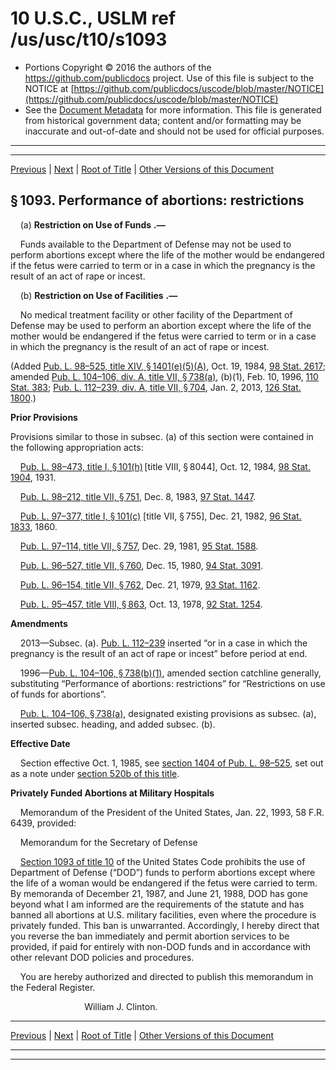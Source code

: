 ---
---

# 10 U.S.C., USLM ref /us/usc/t10/s1093

* Portions Copyright © 2016 the authors of the https://github.com/publicdocs project.
  Use of this file is subject to the NOTICE at [https://github.com/publicdocs/uscode/blob/master/NOTICE](https://github.com/publicdocs/uscode/blob/master/NOTICE)
* See the [Document Metadata](././../../../../../..//README.md) for more information.
  This file is generated from historical government data; content and/or formatting may be inaccurate and out-of-date and should not be used for official purposes.

----------
----------

[Previous](./../../../../../..//us/usc/t10/stA/ptII/ch55/m__us_usc_t10_s1092a.md) | [Next](./../../../../../..//us/usc/t10/stA/ptII/ch55/m__us_usc_t10_s1094.md) | [Root of Title](./../../../../../../) | [Other Versions of this Document](https://publicdocs.github.io/go/links?ns=uslm&ref=%2Fus%2Fusc%2Ft10%2Fs1093)

## § 1093. Performance of abortions: restrictions

    (a)  __Restriction on Use of Funds__  __.—__ 

    Funds available to the Department of Defense may not be used to perform abortions except where the life of the mother would be endangered if the fetus were carried to term or in a case in which the pregnancy is the result of an act of rape or incest.

    (b)  __Restriction on Use of Facilities__  __.—__ 

    No medical treatment facility or other facility of the Department of Defense may be used to perform an abortion except where the life of the mother would be endangered if the fetus were carried to term or in a case in which the pregnancy is the result of an act of rape or incest.

(Added [Pub. L. 98–525, title XIV, § 1401(e)(5)(A)][/us/pl/98/525/s1401/e/5/A], Oct. 19, 1984, [98 Stat. 2617][/us/stat/98/2617]; amended [Pub. L. 104–106, div. A, title VII, § 738(a)][/us/pl/104/106/s738/a], (b)(1), Feb. 10, 1996, [110 Stat. 383][/us/stat/110/383]; [Pub. L. 112–239, div. A, title VII, § 704][/us/pl/112/239/s704], Jan. 2, 2013, [126 Stat. 1800][/us/stat/126/1800].)

 __Prior Provisions__ 

Provisions similar to those in subsec. (a) of this section were contained in the following appropriation acts:

    [Pub. L. 98–473, title I, § 101(h)][/us/pl/98/473/s101/h] \[title VIII, § 8044\], Oct. 12, 1984, [98 Stat. 1904][/us/stat/98/1904], 1931.

    [Pub. L. 98–212, title VII, § 751][/us/pl/98/212/s751], Dec. 8, 1983, [97 Stat. 1447][/us/stat/97/1447].

    [Pub. L. 97–377, title I, § 101(c)][/us/pl/97/377/s101/c] \[title VII, § 755\], Dec. 21, 1982, [96 Stat. 1833][/us/stat/96/1833], 1860.

    [Pub. L. 97–114, title VII, § 757][/us/pl/97/114/s757], Dec. 29, 1981, [95 Stat. 1588][/us/stat/95/1588].

    [Pub. L. 96–527, title VII, § 760][/us/pl/96/527/s760], Dec. 15, 1980, [94 Stat. 3091][/us/stat/94/3091].

    [Pub. L. 96–154, title VII, § 762][/us/pl/96/154/s762], Dec. 21, 1979, [93 Stat. 1162][/us/stat/93/1162].

    [Pub. L. 95–457, title VIII, § 863][/us/pl/95/457/s863], Oct. 13, 1978, [92 Stat. 1254][/us/stat/92/1254].

 __Amendments__ 

    2013—Subsec. (a). [Pub. L. 112–239][/us/pl/112/239] inserted “or in a case in which the pregnancy is the result of an act of rape or incest” before period at end.

    1996—[Pub. L. 104–106, § 738(b)(1)][/us/pl/104/106/s738/b/1], amended section catchline generally, substituting “Performance of abortions: restrictions” for “Restrictions on use of funds for abortions”.

    [Pub. L. 104–106, § 738(a)][/us/pl/104/106/s738/a], designated existing provisions as subsec. (a), inserted subsec. heading, and added subsec. (b).

 __Effective Date__ 

    Section effective Oct. 1, 1985, see [section 1404 of Pub. L. 98–525][/us/pl/98/525/s1404], set out as a note under [section 520b of this title][/us/usc/t10/s520b].

 __Privately Funded Abortions at Military Hospitals__ 

    Memorandum of the President of the United States, Jan. 22, 1993, 58 F.R. 6439, provided:

    Memorandum for the Secretary of Defense

    [Section 1093 of title 10][/us/usc/t10/s1093] of the United States Code prohibits the use of Department of Defense (“DOD”) funds to perform abortions except where the life of a woman would be endangered if the fetus were carried to term. By memoranda of December 21, 1987, and June 21, 1988, DOD has gone beyond what I am informed are the requirements of the statute and has banned all abortions at U.S. military facilities, even where the procedure is privately funded. This ban is unwarranted. Accordingly, I hereby direct that you reverse the ban immediately and permit abortion services to be provided, if paid for entirely with non-DOD funds and in accordance with other relevant DOD policies and procedures.

    You are hereby authorized and directed to publish this memorandum in the Federal Register.

                              William J. Clinton.

----------

[Previous](./../../../../../..//us/usc/t10/stA/ptII/ch55/m__us_usc_t10_s1092a.md) | [Next](./../../../../../..//us/usc/t10/stA/ptII/ch55/m__us_usc_t10_s1094.md) | [Root of Title](./../../../../../../) | [Other Versions of this Document](https://publicdocs.github.io/go/links?ns=uslm&ref=%2Fus%2Fusc%2Ft10%2Fs1093)

----------
----------

[/us/pl/98/525/s1401/e/5/A]: https://publicdocs.github.io/go/links?ns=uslm&ref=%2Fus%2Fpl%2F98%2F525%2Fs1401%2Fe%2F5%2FA
[/us/stat/98/2617]: https://publicdocs.github.io/go/links?ns=uslm&ref=%2Fus%2Fstat%2F98%2F2617
[/us/pl/104/106/s738/a]: https://publicdocs.github.io/go/links?ns=uslm&ref=%2Fus%2Fpl%2F104%2F106%2Fs738%2Fa
[/us/stat/110/383]: https://publicdocs.github.io/go/links?ns=uslm&ref=%2Fus%2Fstat%2F110%2F383
[/us/pl/112/239/s704]: https://publicdocs.github.io/go/links?ns=uslm&ref=%2Fus%2Fpl%2F112%2F239%2Fs704
[/us/stat/126/1800]: https://publicdocs.github.io/go/links?ns=uslm&ref=%2Fus%2Fstat%2F126%2F1800
[/us/pl/98/473/s101/h]: https://publicdocs.github.io/go/links?ns=uslm&ref=%2Fus%2Fpl%2F98%2F473%2Fs101%2Fh
[/us/stat/98/1904]: https://publicdocs.github.io/go/links?ns=uslm&ref=%2Fus%2Fstat%2F98%2F1904
[/us/pl/98/212/s751]: https://publicdocs.github.io/go/links?ns=uslm&ref=%2Fus%2Fpl%2F98%2F212%2Fs751
[/us/stat/97/1447]: https://publicdocs.github.io/go/links?ns=uslm&ref=%2Fus%2Fstat%2F97%2F1447
[/us/pl/97/377/s101/c]: https://publicdocs.github.io/go/links?ns=uslm&ref=%2Fus%2Fpl%2F97%2F377%2Fs101%2Fc
[/us/stat/96/1833]: https://publicdocs.github.io/go/links?ns=uslm&ref=%2Fus%2Fstat%2F96%2F1833
[/us/pl/97/114/s757]: https://publicdocs.github.io/go/links?ns=uslm&ref=%2Fus%2Fpl%2F97%2F114%2Fs757
[/us/stat/95/1588]: https://publicdocs.github.io/go/links?ns=uslm&ref=%2Fus%2Fstat%2F95%2F1588
[/us/pl/96/527/s760]: https://publicdocs.github.io/go/links?ns=uslm&ref=%2Fus%2Fpl%2F96%2F527%2Fs760
[/us/stat/94/3091]: https://publicdocs.github.io/go/links?ns=uslm&ref=%2Fus%2Fstat%2F94%2F3091
[/us/pl/96/154/s762]: https://publicdocs.github.io/go/links?ns=uslm&ref=%2Fus%2Fpl%2F96%2F154%2Fs762
[/us/stat/93/1162]: https://publicdocs.github.io/go/links?ns=uslm&ref=%2Fus%2Fstat%2F93%2F1162
[/us/pl/95/457/s863]: https://publicdocs.github.io/go/links?ns=uslm&ref=%2Fus%2Fpl%2F95%2F457%2Fs863
[/us/stat/92/1254]: https://publicdocs.github.io/go/links?ns=uslm&ref=%2Fus%2Fstat%2F92%2F1254
[/us/pl/112/239]: https://publicdocs.github.io/go/links?ns=uslm&ref=%2Fus%2Fpl%2F112%2F239
[/us/pl/104/106/s738/b/1]: https://publicdocs.github.io/go/links?ns=uslm&ref=%2Fus%2Fpl%2F104%2F106%2Fs738%2Fb%2F1
[/us/pl/104/106/s738/a]: https://publicdocs.github.io/go/links?ns=uslm&ref=%2Fus%2Fpl%2F104%2F106%2Fs738%2Fa
[/us/pl/98/525/s1404]: https://publicdocs.github.io/go/links?ns=uslm&ref=%2Fus%2Fpl%2F98%2F525%2Fs1404
[/us/usc/t10/s520b]: https://publicdocs.github.io/go/links?ns=uslm&ref=%2Fus%2Fusc%2Ft10%2Fs520b
[/us/usc/t10/s1093]: https://publicdocs.github.io/go/links?ns=uslm&ref=%2Fus%2Fusc%2Ft10%2Fs1093


